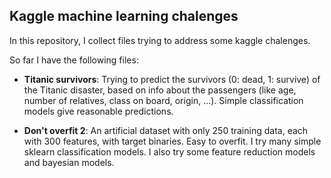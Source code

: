 ## Kaggle machine learning chalenges

In this repository, I collect files trying to address some kaggle chalenges.

So far I have the following files:

- **Titanic survivors**: Trying to predict the survivors (0: dead, 1: survive) of the Titanic disaster, based on info about the passengers (like age, number of relatives, class on board, origin, ...).  Simple classification models give reasonable predictions.

- **Don't overfit 2**: An artificial dataset with only 250 training data, each with 300 features, with target binaries. Easy to overfit. I try many simple sklearn classification models. I also try some feature reduction models and bayesian models.
